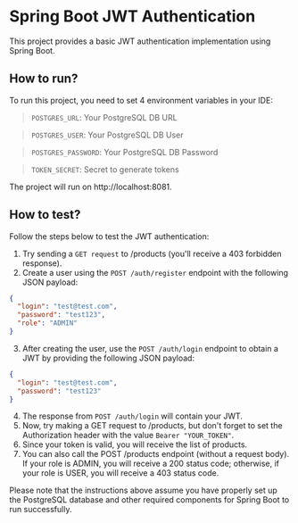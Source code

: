 # Spring Boot JWT Authentication
This project provides a basic JWT authentication implementation using Spring Boot.

## How to run?
To run this project, you need to set 4 environment variables in your IDE:

> `POSTGRES_URL`: Your PostgreSQL DB URL

> `POSTGRES_USER`: Your PostgreSQL DB User

> `POSTGRES_PASSWORD`: Your PostgreSQL DB Password

> `TOKEN_SECRET`: Secret to generate tokens

The project will run on http://localhost:8081.

## How to test?
Follow the steps below to test the JWT authentication:
1. Try sending a `GET request` to /products (you'll receive a 403 forbidden response).
2. Create a user using the `POST /auth/register` endpoint with the following JSON payload:
```json
{
  "login": "test@test.com",
  "password": "test123",
  "role": "ADMIN"
}
```

3. After creating the user, use the `POST /auth/login` endpoint to obtain a JWT by providing the following JSON payload:
```json
{
  "login": "test@test.com",
  "password": "test123"
}
```
4. The response from `POST /auth/login` will contain your JWT.
5. Now, try making a GET request to /products, but don't forget to set the Authorization header with the value `Bearer "YOUR_TOKEN"`.
6. Since your token is valid, you will receive the list of products.
7. You can also call the POST /products endpoint (without a request body). If your role is ADMIN, you will receive a 200 status code; otherwise, if your role is USER, you will receive a 403 status code.

Please note that the instructions above assume you have properly set up the PostgreSQL database and other required components for Spring Boot to run successfully.
